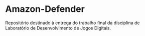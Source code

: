 # Amazon-Defender
Repositório destinado à entrega do trabalho final da disciplina de Laboratório de Desenvolvimento de Jogos Digitais.
